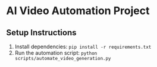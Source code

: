 # AI Video Automation Project

## Setup Instructions

1. Install dependencies: `pip install -r requirements.txt`
2. Run the automation script: `python scripts/automate_video_generation.py`
